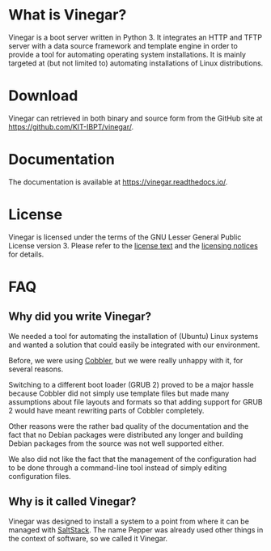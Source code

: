 What is Vinegar?
================

Vinegar is a boot server written in Python 3. It integrates an HTTP and TFTP
server with a data source framework and template engine in order to provide a
tool for automating operating system installations. It is mainly targeted at
(but not limited to) automating installations of Linux distributions.

Download
========

Vinegar can retrieved in both binary and source form from the GitHub site at
https://github.com/KIT-IBPT/vinegar/.

Documentation
=============

The documentation is available at https://vinegar.readthedocs.io/.

License
=======

Vinegar is licensed under the terms of the GNU Lesser General Public License
version 3. Please refer to the [license text](LICENSE.txt) and the
[licensing notices](NOTICE.txt) for details.

FAQ
===

Why did you write Vinegar?
--------------------------

We needed a tool for automating the installation of (Ubuntu) Linux systems and
wanted a solution that could easily be integrated with our environment.

Before, we were using [Cobbler](https://cobbler.github.io/), but we were really
unhappy with it, for several reasons.

Switching to a different boot loader (GRUB 2) proved to be a major hassle
because Cobbler did not simply use template files but made many assumptions
about file layouts and formats so that adding support for GRUB 2 would have
meant rewriting parts of Cobbler completely.

Other reasons were the rather bad quality of the documentation and the fact that
no Debian packages were distributed any longer and building Debian packages from
the source was not well supported either.

We also did not like the fact that the management of the configuration had to be
done through a command-line tool instead of simply editing configuration files.

Why is it called Vinegar?
-------------------------

Vinegar was designed to install a system to a point from where it can be managed
with [SaltStack](https://www.saltstack.com/). The name Pepper was already used
other things in the context of software, so we called it Vinegar.
